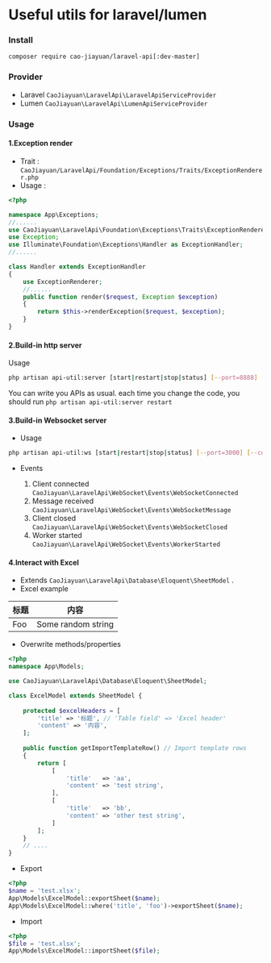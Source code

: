 # Useful utils for laravel/lumen

### Install
```composer require cao-jiayuan/laravel-api[:dev-master]```
### Provider

* Laravel ```CaoJiayuan\LaravelApi\LaravelApiServiceProvider```
* Lumen ```CaoJiayuan\LaravelApi\LumenApiServiceProvider```

### Usage

#### 1.Exception render

* Trait : ```CaoJiayuan/LaravelApi/Foundation/Exceptions/Traits/ExceptionRenderer.php```
* Usage : 
```php
<?php

namespace App\Exceptions;
//......
use CaoJiayuan\LaravelApi\Foundation\Exceptions\Traits\ExceptionRenderer;
use Exception;
use Illuminate\Foundation\Exceptions\Handler as ExceptionHandler;
//......

class Handler extends ExceptionHandler
{
    use ExceptionRenderer;
    //......
    public function render($request, Exception $exception)
    {
        return $this->renderException($request, $exception);
    }
}

```
#### 2.Build-in http server

Usage

```bash
php artisan api-util:server [start|restart|stop|status] [--port=8888] [--count=4] [--daemon=1]
```
You can write you APIs as usual. each time you change the code, you should run ```php artisan api-util:server restart```

#### 3.Build-in Websocket server

* Usage

```bash
php artisan api-util:ws [start|restart|stop|status] [--port=3000] [--count=4] [--daemon=1]
```

* Events

    1. Client connected ```CaoJiayuan\LaravelApi\WebSocket\Events\WebSocketConnected```
    2. Message received ```CaoJiayuan\LaravelApi\WebSocket\Events\WebSocketMessage```
    3. Client closed ```CaoJiayuan\LaravelApi\WebSocket\Events\WebSocketClosed```
    4. Worker started ```CaoJiayuan\LaravelApi\WebSocket\Events\WorkerStarted```

#### 4.Interact with Excel

* Extends ```CaoJiayuan\LaravelApi\Database\Eloquent\SheetModel``` .
* Excel example

|标题|内容|
|-|-|
|Foo|Some random string|

* Overwrite methods/properties

```php
<?php
namespace App\Models;

use CaoJiayuan\LaravelApi\Database\Eloquent\SheetModel;

class ExcelModel extends SheetModel {
    
    protected $excelHeaders = [
        'title' => '标题', // 'Table field' => 'Excel header' 
        'content' => '内容',
    ];
    
    public function getImportTemplateRow() // Import template rows
    {
        return [
            [
                'title'   => 'aa',
                'content' => 'test string',
            ],
            [
                'title'   => 'bb',
                'content' => 'other test string',
            ]
        ];
    }
    // ....
}

```

* Export
```php
<?php
$name = 'test.xlsx';
App\Models\ExcelModel::exportSheet($name);
App\Models\ExcelModel::where('title', 'foo')->exportSheet($name);

```

* Import
```php
<?php
$file = 'test.xlsx';
App\Models\ExcelModel::importSheet($file);

```
